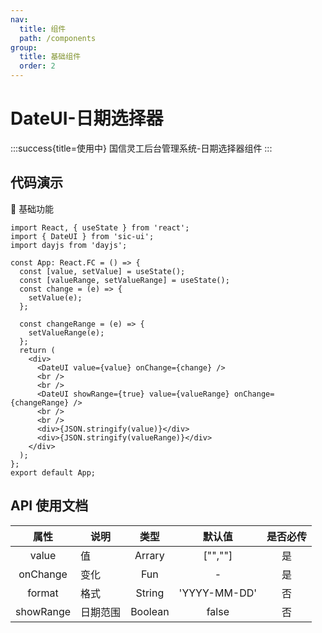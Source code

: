 ```yaml
---
nav:
  title: 组件
  path: /components
group:
  title: 基础组件
  order: 2
---
```


# DateUI-日期选择器

:::success{title=使用中}
国信灵工后台管理系统-日期选择器组件
:::

## 代码演示

💎 基础功能

```tsx
import React, { useState } from 'react';
import { DateUI } from 'sic-ui';
import dayjs from 'dayjs';

const App: React.FC = () => {
  const [value, setValue] = useState();
  const [valueRange, setValueRange] = useState();
  const change = (e) => {
    setValue(e);
  };

  const changeRange = (e) => {
    setValueRange(e);
  };
  return (
    <div>
      <DateUI value={value} onChange={change} />
      <br />
      <br />
      <DateUI showRange={true} value={valueRange} onChange={changeRange} />
      <br />
      <br />
      <div>{JSON.stringify(value)}</div>
      <div>{JSON.stringify(valueRange)}</div>
    </div>
  );
};
export default App;
```

## API 使用文档

<font size=1>

|   属性    | 说明     |  类型   |    默认值    | 是否必传 |
| :-------: | -------- | :-----: | :----------: | :------: |
|   value   | 值       | Arrary  |   ["",""]    |    是    |
| onChange  | 变化     |   Fun   |      -       |    是    |
|  format   | 格式     | String  | 'YYYY-MM-DD' |    否    |
| showRange | 日期范围 | Boolean |    false     |    否    |

</font>
